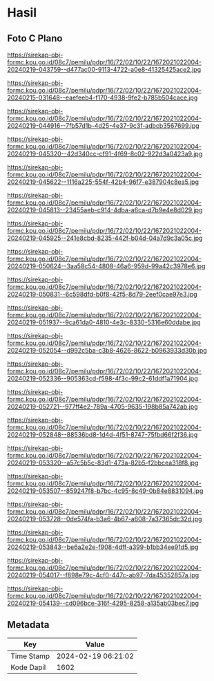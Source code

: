 # Hasil

## Foto C Plano

https://sirekap-obj-formc.kpu.go.id/08c7/pemilu/pdpr/16/72/02/10/22/1672021022004-20240219-043759--d477ac00-9113-4722-a0e8-41325425ace2.jpg

https://sirekap-obj-formc.kpu.go.id/08c7/pemilu/pdpr/16/72/02/10/22/1672021022004-20240215-031648--eaefeeb4-f170-4938-9fe2-b785b504cace.jpg

https://sirekap-obj-formc.kpu.go.id/08c7/pemilu/pdpr/16/72/02/10/22/1672021022004-20240219-044916--7fb57d1b-4d25-4e37-9c3f-adbcb3567699.jpg

https://sirekap-obj-formc.kpu.go.id/08c7/pemilu/pdpr/16/72/02/10/22/1672021022004-20240219-045320--42d340cc-cf91-4f69-8c02-922d3a0423a9.jpg

https://sirekap-obj-formc.kpu.go.id/08c7/pemilu/pdpr/16/72/02/10/22/1672021022004-20240219-045622--1116a225-554f-42b4-96f7-e387904c8ea5.jpg

https://sirekap-obj-formc.kpu.go.id/08c7/pemilu/pdpr/16/72/02/10/22/1672021022004-20240219-045813--23455aeb-c914-4dba-a6ca-d7b9e4e8d029.jpg

https://sirekap-obj-formc.kpu.go.id/08c7/pemilu/pdpr/16/72/02/10/22/1672021022004-20240219-045925--241e8cbd-8235-442f-b04d-04a7d9c3a05c.jpg

https://sirekap-obj-formc.kpu.go.id/08c7/pemilu/pdpr/16/72/02/10/22/1672021022004-20240219-050624--3aa58c54-4808-46a6-959d-99a42c3978e6.jpg

https://sirekap-obj-formc.kpu.go.id/08c7/pemilu/pdpr/16/72/02/10/22/1672021022004-20240219-050831--6c598dfd-b0f8-42f5-8d79-2eef0cae97e3.jpg

https://sirekap-obj-formc.kpu.go.id/08c7/pemilu/pdpr/16/72/02/10/22/1672021022004-20240219-051937--9ca61da0-4810-4e3c-8330-5316e60ddabe.jpg

https://sirekap-obj-formc.kpu.go.id/08c7/pemilu/pdpr/16/72/02/10/22/1672021022004-20240219-052054--d992c5ba-c3b8-4626-8622-b0963933d30b.jpg

https://sirekap-obj-formc.kpu.go.id/08c7/pemilu/pdpr/16/72/02/10/22/1672021022004-20240219-052336--905363cd-f598-4f3c-99c2-61ddf1a71904.jpg

https://sirekap-obj-formc.kpu.go.id/08c7/pemilu/pdpr/16/72/02/10/22/1672021022004-20240219-052721--977ff4e2-789a-4705-9635-198b85a742ab.jpg

https://sirekap-obj-formc.kpu.go.id/08c7/pemilu/pdpr/16/72/02/10/22/1672021022004-20240219-052848--88536bd8-1d4d-4f51-8747-75fbd66f2f36.jpg

https://sirekap-obj-formc.kpu.go.id/08c7/pemilu/pdpr/16/72/02/10/22/1672021022004-20240219-053320--a57c5b5c-83d1-473a-82b5-f2bbcea318f8.jpg

https://sirekap-obj-formc.kpu.go.id/08c7/pemilu/pdpr/16/72/02/10/22/1672021022004-20240219-053507--859247f8-b7bc-4c95-8c49-0b84e8831094.jpg

https://sirekap-obj-formc.kpu.go.id/08c7/pemilu/pdpr/16/72/02/10/22/1672021022004-20240219-053728--0de574fa-b3a6-4b67-a608-7a37365dc32d.jpg

https://sirekap-obj-formc.kpu.go.id/08c7/pemilu/pdpr/16/72/02/10/22/1672021022004-20240219-053843--be6a2e2e-f908-4dff-a399-b1bb34ee91d5.jpg

https://sirekap-obj-formc.kpu.go.id/08c7/pemilu/pdpr/16/72/02/10/22/1672021022004-20240219-054017--f898e79c-4cf0-447c-ab97-7da45352857a.jpg

https://sirekap-obj-formc.kpu.go.id/08c7/pemilu/pdpr/16/72/02/10/22/1672021022004-20240219-054139--cd096bce-316f-4295-8258-a135ab03bec7.jpg


## Metadata

| Key        | Value               |
| ---------- | ------------------- |
| Time Stamp | 2024-02-19 06:21:02 |
| Kode Dapil | 1602                |



